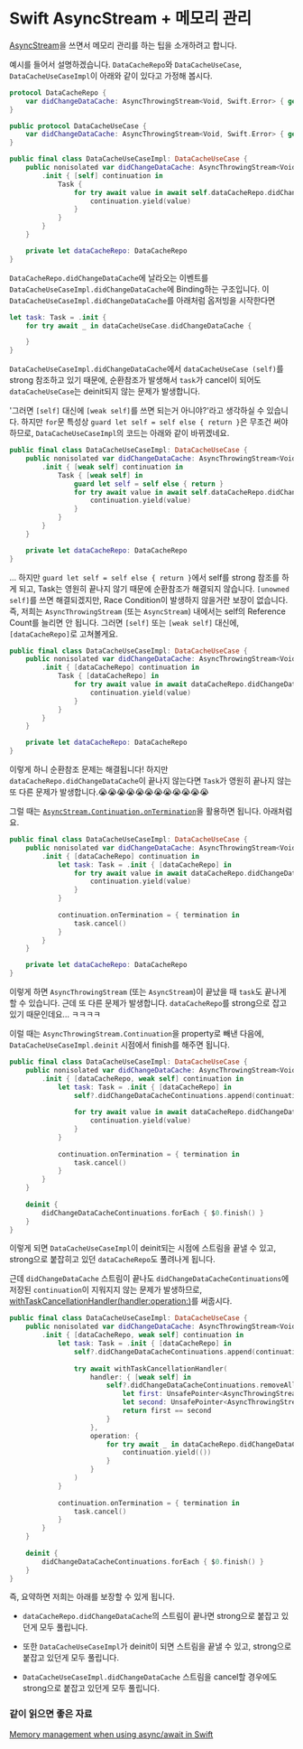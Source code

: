 # Swift AsyncStream + 메모리 관리

[AsyncStream](https://developer.apple.com/documentation/swift/asyncstream)을 쓰면서 메모리 관리를 하는 팁을 소개하려고 합니다.

예시를 들어서 설명하겠습니다. `DataCacheRepo`와 `DataCacheUseCase`, `DataCacheUseCaseImpl`이 아래와 같이 있다고 가정해 봅시다.

```swift
protocol DataCacheRepo {
    var didChangeDataCache: AsyncThrowingStream<Void, Swift.Error> { get }
}
```

```swift
public protocol DataCacheUseCase {
    var didChangeDataCache: AsyncThrowingStream<Void, Swift.Error> { get }
}

public final class DataCacheUseCaseImpl: DataCacheUseCase {
    public nonisolated var didChangeDataCache: AsyncThrowingStream<Void, Error> {
        .init { [self] continuation in
            Task {
                for try await value in await self.dataCacheRepo.didChangeDataCache {
                    continuation.yield(value)
                }
            }
        }
    }

    private let dataCacheRepo: DataCacheRepo
}
```

`DataCacheRepo.didChangeDataCache`에 날라오는 이벤트를 `DataCacheUseCaseImpl.didChangeDataCache`에 Binding하는 구조입니다. 이 `DataCacheUseCaseImpl.didChangeDataCache`를 아래처럼 옵저빙을 시작한다면

```swift
let task: Task = .init {
    for try await _ in dataCacheUseCase.didChangeDataCache {

    }
}
```

`DataCacheUseCaseImpl.didChangeDataCache`에서 `dataCacheUseCase (self)`를 strong 참조하고 있기 때문에, 순환참조가 발생해서 `task`가 cancel이 되어도 `dataCacheUseCase`는 deinit되지 않는 문제가 발생합니다.

'그러면 `[self]` 대신에 `[weak self]`를 쓰면 되는거 아니야?'라고 생각하실 수 있습니다. 하지만 `for`문 특성상 `guard let self = self else { return }`은 무조건 써야 하므로, `DataCacheUseCaseImpl`의 코드는 아래와 같이 바뀌겠네요.

```swift
public final class DataCacheUseCaseImpl: DataCacheUseCase {
    public nonisolated var didChangeDataCache: AsyncThrowingStream<Void, Error> {
        .init { [weak self] continuation in
            Task { [weak self] in
                guard let self = self else { return }
                for try await value in await self.dataCacheRepo.didChangeDataCache {
                    continuation.yield(value)
                }
            }
        }
    }

    private let dataCacheRepo: DataCacheRepo
}
``` 

... 하지만 `guard let self = self else { return }`에서 self를 strong 참조를 하게 되고, Task는 영원히 끝나지 않기 때문에 순환참조가 해결되지 않습니다. `[unowned self]`를 쓰면 해결되겠지만, Race Condition이 발생하지 않을거란 보장이 없습니다. 즉, 저희는 `AsyncThrowingStream` (또는 `AsyncStream`) 내에서는 self의 Reference Count를 늘리면 안 됩니다. 그러면 `[self]` 또는 `[weak self]` 대신에, `[dataCacheRepo]`로 고쳐볼게요.

```swift
public final class DataCacheUseCaseImpl: DataCacheUseCase {
    public nonisolated var didChangeDataCache: AsyncThrowingStream<Void, Error> {
        .init { [dataCacheRepo] continuation in
            Task { [dataCacheRepo] in
                for try await value in await dataCacheRepo.didChangeDataCache {
                    continuation.yield(value)
                }
            }
        }
    }

    private let dataCacheRepo: DataCacheRepo
}
``` 

이렇게 하니 순환참조 문제는 해결됩니다! 하지만 `dataCacheRepo.didChangeDataCache`이 끝나지 않는다면 `Task`가 영원히 끝나지 않는 또 다른 문제가 발생합니다.😭😭😭😭😭😭😭😭😭😭😭😭

그럴 때는 [`AsyncStream.Continuation.onTermination`](https://developer.apple.com/documentation/swift/asyncstream/continuation/3856653-ontermination)을 활용하면 됩니다. 아래처럼요.

```swift
public final class DataCacheUseCaseImpl: DataCacheUseCase {
    public nonisolated var didChangeDataCache: AsyncThrowingStream<Void, Error> {
        .init { [dataCacheRepo] continuation in
            let task: Task = .init { [dataCacheRepo] in
                for try await value in await dataCacheRepo.didChangeDataCache {
                    continuation.yield(value)
                }
            }
            
            continuation.onTermination = { termination in
                task.cancel()
            }
        }
    }

    private let dataCacheRepo: DataCacheRepo
}
```

이렇게 하면 `AsyncThrowingStream` (또는 `AsyncStream`)이 끝났을 때 `task`도 끝나게 할 수 있습니다. 근데 또 다른 문제가 발생합니다. `dataCacheRepo`를 strong으로 잡고 있기 때문인데요... ㅋㅋㅋㅋ

이럴 때는 `AsyncThrowingStream.Continuation`을 property로 빼낸 다음에, `DataCacheUseCaseImpl.deinit` 시점에서 finish를 해주면 됩니다.

```swift
public final class DataCacheUseCaseImpl: DataCacheUseCase {
    public nonisolated var didChangeDataCache: AsyncThrowingStream<Void, Error> {
        .init { [dataCacheRepo, weak self] continuation in
            let task: Task = .init { [dataCacheRepo] in
                self?.didChangeDataCacheContinuations.append(continuation)
                
                for try await value in await dataCacheRepo.didChangeDataCache {
                    continuation.yield(value)
                }
            }
            
            continuation.onTermination = { termination in
                task.cancel()
            }
        }
    }
    
    deinit {
        didChangeDataCacheContinuations.forEach { $0.finish() }
    }
}
```

이렇게 되면 `DataCacheUseCaseImpl`이 deinit되는 시점에 스트림을 끝낼 수 있고, strong으로 붙잡히고 있던 `dataCacheRepo`도 풀려나게 됩니다.

근데 `didChangeDataCache` 스트림이 끝나도 `didChangeDataCacheContinuations`에 저장된 `continuation`이 지워지지 않는 문제가 발생하므로, [withTaskCancellationHandler(handler:operation:)](https://developer.apple.com/documentation/swift/3814990-withtaskcancellationhandler)를 써줍시다.

```swift
public final class DataCacheUseCaseImpl: DataCacheUseCase {
    public nonisolated var didChangeDataCache: AsyncThrowingStream<Void, Error> {
        .init { [dataCacheRepo, weak self] continuation in
            let task: Task = .init { [dataCacheRepo] in
                self?.didChangeDataCacheContinuations.append(continuation)
                
                try await withTaskCancellationHandler(
                    handler: { [weak self] in
                        self?.didChangeDataCacheContinuations.removeAll { i in
                            let first: UnsafePointer<AsyncThrowingStream<Void, Error>.Continuation> = withUnsafePointer(to: i, { UnsafePointer($0) })
                            let second: UnsafePointer<AsyncThrowingStream<Void, Error>.Continuation> = withUnsafePointer(to: continuation, { UnsafePointer($0) })
                            return first == second
                        }
                    },
                    operation: {
                        for try await _ in dataCacheRepo.didChangeDataCache {
                            continuation.yield(())
                        }
                    }
                )
            }
            
            continuation.onTermination = { termination in
                task.cancel()
            }
        }
    }
    
    deinit {
        didChangeDataCacheContinuations.forEach { $0.finish() }
    }
}
```

즉, 요약하면 저희는 아래를 보장할 수 있게 됩니다.

- `dataCacheRepo.didChangeDataCache`의 스트림이 끝나면 strong으로 붙잡고 있던게 모두 풀립니다.

- 또한 `DataCacheUseCaseImpl`가 deinit이 되면 스트림을 끝낼 수 있고, strong으로 붙잡고 있던게 모두 풀립니다.

- `DataCacheUseCaseImpl.didChangeDataCache` 스트림을 cancel할 경우에도 strong으로 붙잡고 있던게 모두 풀립니다.

### 같이 읽으면 좋은 자료

[Memory management when using async/await in Swift](https://www.swiftbysundell.com/articles/memory-management-when-using-async-await/)
